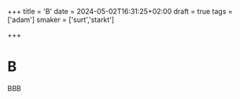 +++
title = 'B'
date = 2024-05-02T16:31:25+02:00
draft = true
tags = ['adam']
smaker = ['surt','starkt']

+++
# B
BBB